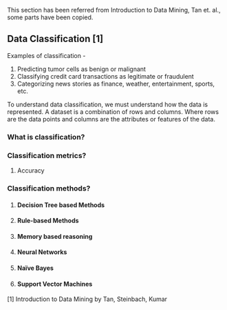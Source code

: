 This section has been referred from Introduction to Data Mining, Tan et. al., some parts have been copied.

## Data Classification [1]
Examples of classification -
1. Predicting tumor cells as benign or malignant
2. Classifying credit card transactions as legitimate or fraudulent
3. Categorizing news stories as finance, weather, entertainment, sports, etc.

To understand data classification, we must understand how the data is represented. A dataset is a combination of rows and columns. Where rows are the data points and columns are the attributes or features of the data. 
### What is classification?

### Classification metrics? 
1. Accuracy

### Classification methods?

1. #### Decision Tree based Methods
2. #### Rule-based Methods
3. #### Memory based reasoning
4. #### Neural Networks
5. #### Naïve Bayes
6. #### Support Vector Machines


[1] Introduction to Data Mining by Tan, Steinbach, Kumar



